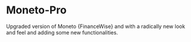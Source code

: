 # Moneto-Pro
Upgraded version of Moneto {FinanceWise} and with a radically new look and feel and adding some new functionalities.
